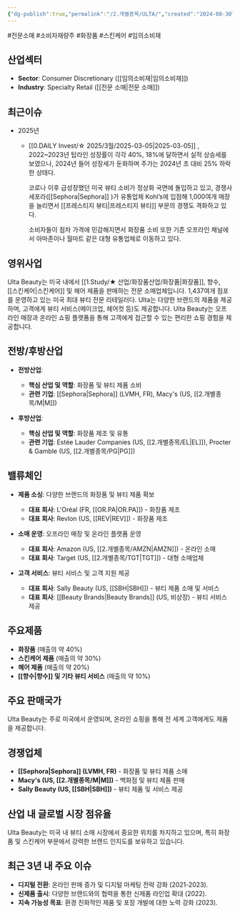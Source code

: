 ```yaml
---
{"dg-publish":true,"permalink":"/2.개별종목/ULTA/","created":"2024-08-30T11:10:34.024+09:00","updated":"2025-06-03T20:06:01.877+09:00"}
---
```


#전문소매 #소비자재량주 #화장품 #스킨케어 #임의소비재

## 산업섹터

- **Sector**: Consumer Discretionary ([[임의소비재\|임의소비재]])
- **Industry**: Specialty Retail ([[전문 소매\|전문 소매]])


## 최근이슈

- 2025년
	- [[0.DAILY Invest/☆ 2025/3월/2025-03-05\|2025-03-05]] , 2022~2023년 탑라인 성장률이 각각 40%, 18%에 달하면서 실적 상승세를 보였으나, 2024년 들어 성장세가 둔화하며 주가는 2024년 초 대비 25% 하락한 상태다.
	  
	  코로나 이후 급성장했던 미국 뷰티 소비가 정상화 국면에 돌입하고 있고, 경쟁사 세포라([[Sephora\|Sephora]] )가 유통업체 Kohl’s에 입점해 1,000여개 매장을 늘리면서 [[프레스티지 뷰티\|프레스티지 뷰티]] 부문의 경쟁도 격화하고 있다.
	  
	  소비자들이 점차 가격에 민감해지면서 화장품 소비 또한 기존 오프라인 채널에서 아마존이나 월마트 같은 대형 유통업체로 이동하고 있다.



## 영위사업

Ulta Beauty는 미국 내에서 [[1.Study/★ 산업/화장품산업/화장품\|화장품]], 향수, [[스킨케어\|스킨케어]] 및 헤어 제품을 판매하는 전문 소매업체입니다. 1,437여개 점포를 운영하고 있는 미국 최대 뷰티 전문 리테일러다. Ulta는 다양한 브랜드의 제품을 제공하며, 고객에게 뷰티 서비스(메이크업, 헤어컷 등)도 제공합니다. Ulta Beauty는 오프라인 매장과 온라인 쇼핑 플랫폼을 통해 고객에게 접근할 수 있는 편리한 쇼핑 경험을 제공합니다.

## 전방/후방산업

- **전방산업**:
    
    - **핵심 산업 및 역할**: 화장품 및 뷰티 제품 소비
    - **관련 기업**: [[Sephora\|Sephora]] (LVMH, FR), Macy's (US, [[2.개별종목/M\|M]])

- **후방산업**:
    
    - **핵심 산업 및 역할**: 화장품 제조 및 유통
    - **관련 기업**: Estée Lauder Companies (US, [[2.개별종목/EL\|EL]]), Procter & Gamble (US, [[2.개별종목/PG\|PG]])

## 밸류체인

- **제품 소싱**: 다양한 브랜드의 화장품 및 뷰티 제품 확보
    
    - **대표 회사**: L'Oréal (FR, [[OR.PA\|OR.PA]]) - 화장품 제조
    - **대표 회사**: Revlon (US, [[REV\|REV]]) - 화장품 제조
    
- **소매 운영**: 오프라인 매장 및 온라인 플랫폼 운영
    
    - **대표 회사**: Amazon (US, [[2.개별종목/AMZN\|AMZN]]) - 온라인 소매
    - **대표 회사**: Target (US, [[2.개별종목/TGT\|TGT]]) - 대형 소매업체
    
- **고객 서비스**: 뷰티 서비스 및 고객 지원 제공
    
    - **대표 회사**: Sally Beauty (US, [[SBH\|SBH]]) - 뷰티 제품 소매 및 서비스
    - **대표 회사**: [[Beauty Brands\|Beauty Brands]] (US, 비상장) - 뷰티 서비스 제공
    

## 주요제품

- **화장품** (매출의 약 40%)
- **스킨케어 제품** (매출의 약 30%)
- **헤어 제품** (매출의 약 20%)
- **[[향수\|향수]] 및 기타 뷰티 서비스** (매출의 약 10%)

## 주요 판매국가

Ulta Beauty는 주로 미국에서 운영되며, 온라인 쇼핑을 통해 전 세계 고객에게도 제품을 제공합니다.

## 경쟁업체

- **[[Sephora\|Sephora]] (LVMH, FR)** - 화장품 및 뷰티 제품 소매
- **Macy's (US, [[2.개별종목/M\|M]])** - 백화점 및 뷰티 제품 판매
- **Sally Beauty (US, [[SBH\|SBH]])** - 뷰티 제품 및 서비스 제공

## 산업 내 글로벌 시장 점유율

Ulta Beauty는 미국 내 뷰티 소매 시장에서 중요한 위치를 차지하고 있으며, 특히 화장품 및 스킨케어 부문에서 강력한 브랜드 인지도를 보유하고 있습니다.

## 최근 3년 내 주요 이슈

- **디지털 전환**: 온라인 판매 증가 및 디지털 마케팅 전략 강화 (2021-2023).
- **신제품 출시**: 다양한 브랜드와의 협력을 통한 신제품 라인업 확대 (2022).
- **지속 가능성 목표**: 환경 친화적인 제품 및 포장 개발에 대한 노력 강화 (2023).